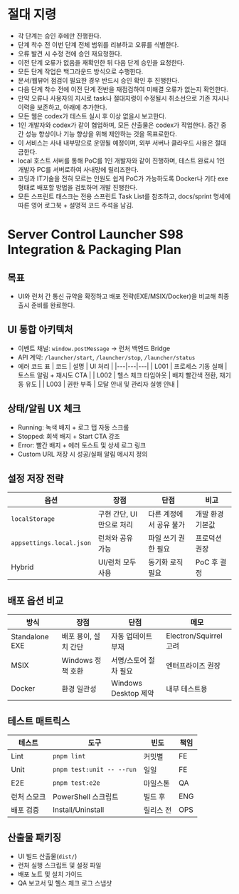 # 절대 지령
- 각 단계는 승인 후에만 진행한다.
- 단계 착수 전 이번 단계 전체 범위를 리뷰하고 오류를 식별한다.
- 오류 발견 시 수정 전에 승인 재요청한다.
- 이전 단계 오류가 없음을 재확인한 뒤 다음 단계 승인을 요청한다.
- 모든 단계 작업은 백그라운드 방식으로 수행한다.
- 문서/웹뷰어 점검이 필요한 경우 반드시 승인 확인 후 진행한다.
- 다음 단계 착수 전에 이전 단계 전반을 재점검하여 미해결 오류가 없는지 확인한다.
- 만약 오류나 사용자의 지시로 task나 절대지령이 수정될시 취소선으로 기존 지시나 이력을 보존하고, 아래에 추가한다.
- 모든 웹은 codex가 테스트 실시 후 이상 없을시 보고한다.
- 1인 개발자와 codex가 같이 협업하며, 모든 산출물은 codex가 작업한다. 중간 중간 성능 향상이나 기능 향상을 위해 제안하는 것을 목표로한다.
- 이 서비스는 사내 내부망으로 운영될 예정이며, 외부 서버나 클라우드 사용은 절대 금한다.
- local 호스트 서버를 통해 PoC를 1인 개발자와 같이 진행하며, 테스트 완료시 1인 개발자 PC를 서버로하여 사내망에 릴리즈한다.
- 코딩과 IT기술을 전혀 모르는 인원도 쉽게 PoC가 가능하도록 Docker나 기타 exe 형태로 배포할 방법을 검토하며 개발 진행한다.
- 모든 스프린트 태스크는 전용 스프린트 Task List를 참조하고, docs/sprint 명세에 따른 영어 로그북 + 설명적 코드 주석을 남김.

# Server Control Launcher S98 Integration & Packaging Plan

## 목표
- UI와 런처 간 통신 규약을 확정하고 배포 전략(EXE/MSIX/Docker)을 비교해 최종 출시 준비를 완료한다.

## UI 통합 아키텍처
- 이벤트 채널: `window.postMessage` → 런처 백엔드 Bridge
- API 계약: `/launcher/start`, `/launcher/stop`, `/launcher/status`
- 에러 코드 표
  | 코드 | 설명 | UI 처리 |
  |---|---|---|
  | L001 | 프로세스 기동 실패 | 토스트 알림 + 재시도 CTA |
  | L002 | 헬스 체크 타임아웃 | 배지 빨간색 전환, 재기동 유도 |
  | L003 | 권한 부족 | 모달 안내 및 관리자 실행 안내 |

## 상태/알림 UX 체크
- Running: 녹색 배지 + 로그 탭 자동 스크롤
- Stopped: 회색 배지 + Start CTA 강조
- Error: 빨간 배지 + 에러 토스트 및 상세 로그 링크
- Custom URL 저장 시 성공/실패 알림 메시지 정의

## 설정 저장 전략
| 옵션 | 장점 | 단점 | 비고 |
|---|---|---|---|
| `localStorage` | 구현 간단, UI만으로 처리 | 다른 계정에서 공유 불가 | 개발 환경 기본값 |
| `appsettings.local.json` | 런처와 공유 가능 | 파일 쓰기 권한 필요 | 프로덕션 권장 |
| Hybrid | UI/런처 모두 사용 | 동기화 로직 필요 | PoC 후 결정 |

## 배포 옵션 비교
| 방식 | 장점 | 단점 | 메모 |
|---|---|---|---|
| Standalone EXE | 배포 용이, 설치 간단 | 자동 업데이트 부재 | Electron/Squirrel 고려 |
| MSIX | Windows 정책 호환 | 서명/스토어 절차 필요 | 엔터프라이즈 권장 |
| Docker | 환경 일관성 | Windows Desktop 제약 | 내부 테스트용 |

## 테스트 매트릭스
| 테스트 | 도구 | 빈도 | 책임 |
|---|---|---|---|
| Lint | `pnpm lint` | 커밋별 | FE |
| Unit | `pnpm test:unit -- --run` | 일일 | FE |
| E2E | `pnpm test:e2e` | 마일스톤 | QA |
| 런처 스모크 | PowerShell 스크립트 | 빌드 후 | ENG |
| 배포 검증 | Install/Uninstall | 릴리스 전 | OPS |

## 산출물 패키징
- UI 빌드 산출물(`dist/`)
- 런처 실행 스크립트 및 설정 파일
- 배포 노트 및 설치 가이드
- QA 보고서 및 헬스 체크 로그 스냅샷
